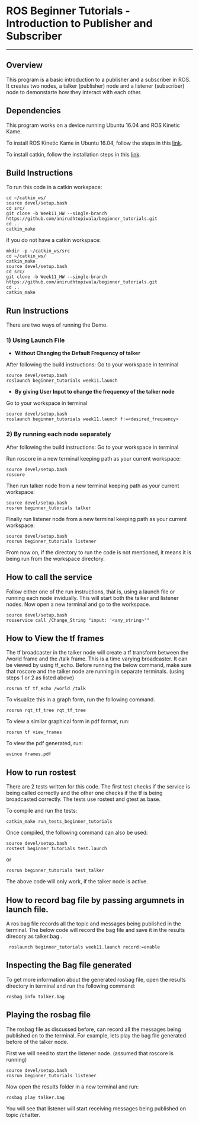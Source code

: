 # ROS Beginner Tutorials - Introduction to Publisher and Subscriber  

---

## Overview

This program is a basic introduction to a publisher and a subscriber in ROS. It creates two nodes, a talker (publisher) node and a listener (subscriber) node to demonstarte how they interact with each other.

## Dependencies
This program works on a device running Ubuntu 16.04 and ROS Kinetic Kame.

To install ROS Kinetic Kame in Ubuntu 16.04, follow the steps in this [link](http://wiki.ros.org/kinetic/Installation/Ubuntu).

To install catkin, follow the installation steps in this [link](http://wiki.ros.org/catkin).

## Build Instructions

To run this code in a catkin workspace:
```
cd ~/catkin_ws/
source devel/setup.bash
cd src/
git clone -b Week11_HW --single-branch https://github.com/anirudhtopiwala/beginner_tutorials.git
cd ..
catkin_make
```
If you do not have a catkin workspace:
```
mkdir -p ~/catkin_ws/src
cd ~/catkin_ws/
catkin_make
source devel/setup.bash
cd src/
git clone -b Week11_HW --single-branch https://github.com/anirudhtopiwala/beginner_tutorials.git
cd ..
catkin_make
```

## Run Instructions 

There are two ways of running the Demo. 

### 1) Using Launch File
* **Without Changing the Default Frequency of talker**

After following the build instructions:
Go to your workspace in terminal
```
source devel/setup.bash
roslaunch beginner_tutorials week11.launch 
```
* **By giving User Input to change the frequency of the talker node**

Go to your workspace in terminal
```
source devel/setup.bash
roslaunch beginner_tutorials week11.launch f:=<desired_frequency>
```

### 2) By running each node separately

After following the build instructions:
Go to your workspace in terminal

Run roscore in a new terminal keeping path as your current workspace:
```
source devel/setup.bash
roscore
```

Then run talker node from a new terminal keeping path as your current workspace:
```
source devel/setup.bash
rosrun beginner_tutorials talker
```
Finally run listener node from a new terminal keeping path as your current workspace:
```
source devel/setup.bash
rosrun beginner_tutorials listener
```
From now on, if the directory to run the code is not mentioned, it means it is being run from the workspace directory.

## How to call the service
Follow either one of the run instructions, that is, using a launch file or running each node invidually. This will start both the talker and listener nodes. Now open a new terminal and go to the workspace.
```
source devel/setup.bash
rosservice call /Change_String "input: '<any_string>'"
```  
## How to View the tf frames
The tf broadcaster in the talker node will create a tf transform between the /world frame and the /talk frame. This is a time varying broadcaster. It can be viewed by using tf_echo. Before running the below command, make sure that roscore and the talker node are running in separate terminals. (using steps 1 or 2 as listed above)
```
rosrun tf tf_echo /world /talk
```
To visualize this in a graph form, run the following command.
```
rosrun rqt_tf_tree rqt_tf_tree 
```
To view a similar graphical form in pdf format, run:
```
rosrun tf view_frames
```
To view the pdf generated, run:
```
evince frames.pdf
```
## How to run rostest
There are 2 tests written for this code. The first test checks if the service is being called correctly and the other one checks if the tf is being broadcasted correctly. The tests use rostest and gtest as base. 

To compile and run the tests:
```
catkin_make run_tests_beginner_tutorials
```
Once compiled, the following command can also be used:
```
source devel/setup.bash
rostest beginner_tutorials test.launch
```
or 
```
rosrun beginner_tutorials test_talker 
```
The above code will only work, if the talker node is active.

## How to record bag file by passing argumnets in launch file.

A ros bag file records all the topic and messages being published in the terminal. The below code will record the bag file and save it in the results direcory as talker.bag .

```
 roslaunch beginner_tutorials week11.launch record:=enable
```

## Inspecting the Bag file generated
To get more information about the generated rosbag file, open the results directory in terminal and run the following command:
```
rosbag info talker.bag
```
## Playing the rosbag file
The rosbag file as discussed before, can record all the messages being published on to the terminal. For example, lets play the bag file generated before of the talker node.

First we will need to start the listener node. (assumed that roscore is running)
```
source devel/setup.bash
rosrun beginner_tutorials listener
```
Now open the results folder in a new terminal and run:
```
rosbag play talker.bag
```
You will see that listener will start receiving messages being published on topic /chatter.
